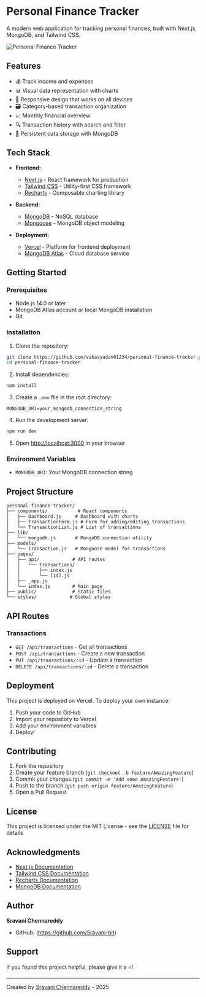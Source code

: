 # Personal Finance Tracker

A modern web application for tracking personal finances, built with Next.js, MongoDB, and Tailwind CSS.

![Personal Finance Tracker](https://raw.githubusercontent.com/vikasyadav01234/personal-finance-tracker/main/public/screenshot.png)

## Features

- 💰 Track income and expenses
- 📊 Visual data representation with charts
- 📱 Responsive design that works on all devices
- 🗃️ Category-based transaction organization
- 📈 Monthly financial overview
- 🔍 Transaction history with search and filter
- 💾 Persistent data storage with MongoDB

## Tech Stack

- **Frontend:**
  - [Next.js](https://nextjs.org/) - React framework for production
  - [Tailwind CSS](https://tailwindcss.com/) - Utility-first CSS framework
  - [Recharts](https://recharts.org/) - Composable charting library

- **Backend:**
  - [MongoDB](https://www.mongodb.com/) - NoSQL database
  - [Mongoose](https://mongoosejs.com/) - MongoDB object modeling

- **Deployment:**
  - [Vercel](https://vercel.com/) - Platform for frontend deployment
  - [MongoDB Atlas](https://www.mongodb.com/cloud/atlas) - Cloud database service

## Getting Started

### Prerequisites

- Node.js 14.0 or later
- MongoDB Atlas account or local MongoDB installation
- Git

### Installation

1. Clone the repository:
```bash
git clone https://github.com/vikasyadav01234/personal-finance-tracker.git
cd personal-finance-tracker
```

2. Install dependencies:
```bash
npm install
```

3. Create a `.env` file in the root directory:
```env
MONGODB_URI=your_mongodb_connection_string
```

4. Run the development server:
```bash
npm run dev
```

5. Open [http://localhost:3000](http://localhost:3000) in your browser

### Environment Variables

- `MONGODB_URI`: Your MongoDB connection string

## Project Structure

```
personal-finance-tracker/
├── components/           # React components
│   ├── Dashboard.js     # Dashboard with charts
│   ├── TransactionForm.js # Form for adding/editing transactions
│   └── TransactionList.js # List of transactions
├── lib/
│   └── mongodb.js       # MongoDB connection utility
├── models/
│   └── Transaction.js   # Mongoose model for transactions
├── pages/
│   ├── api/            # API routes
│   │   └── transactions/
│   │       ├── index.js
│   │       └── [id].js
│   ├── _app.js
│   └── index.js        # Main page
├── public/             # Static files
└── styles/            # Global styles
```

## API Routes

### Transactions

- `GET /api/transactions` - Get all transactions
- `POST /api/transactions` - Create a new transaction
- `PUT /api/transactions/:id` - Update a transaction
- `DELETE /api/transactions/:id` - Delete a transaction

## Deployment

This project is deployed on Vercel. To deploy your own instance:

1. Push your code to GitHub
2. Import your repository to Vercel
3. Add your environment variables
4. Deploy!

## Contributing

1. Fork the repository
2. Create your feature branch (`git checkout -b feature/AmazingFeature`)
3. Commit your changes (`git commit -m 'Add some AmazingFeature'`)
4. Push to the branch (`git push origin feature/AmazingFeature`)
5. Open a Pull Request

## License

This project is licensed under the MIT License - see the [LICENSE](LICENSE) file for details

## Acknowledgments

- [Next.js Documentation](https://nextjs.org/docs)
- [Tailwind CSS Documentation](https://tailwindcss.com/docs)
- [Recharts Documentation](https://recharts.org/en-US/)
- [MongoDB Documentation](https://docs.mongodb.com/)

## Author

**Sravani Chennareddy**
- GitHub: (https://github.com/Sravani-bit)

## Support

If you found this project helpful, please give it a ⭐️!

---

Created by [Sravani Chennareddy](https://github.com/Sravani-bit) - 2025